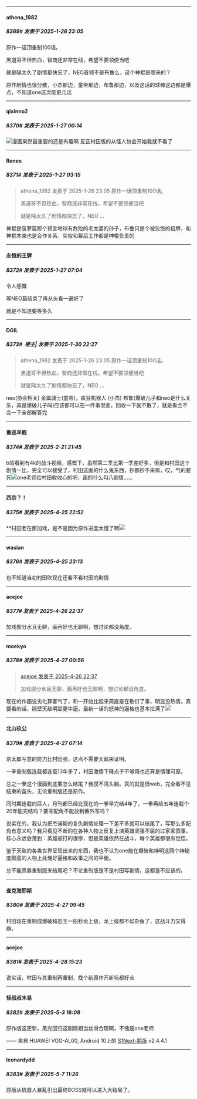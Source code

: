 ﻿
*****

####  athena_1982  
##### 8369#       发表于 2025-1-26 23:05

原作一话顶重制100话。

黑道哥不但热血，智商还非常在线，希望不要领便当吧

就是隔太久了剧情都快忘了，NEO首领不是布鲁么，这个神棍是哪来的？

原作剧情也很分散，小杰那边，童帝那边，布鲁那边，以及这话的球棒这边都是爆点，不知道one这次能更几话

*****

####  qixinno2  
##### 8370#       发表于 2025-1-27 00:14

<img src="https://static.stage1st.com/image/smiley/face2017/067.png" referrerpolicy="no-referrer">漫画果然最重要的还是有趣啊 反正村田版的从怪人协会开始我就不看了 

*****

####  Renes  
##### 8371#       发表于 2025-1-27 03:15

<blockquote>athena_1982 发表于 2025-1-26 23:05
原作一话顶重制100话。

黑道哥不但热血，智商还非常在线，希望不要领便当吧

就是隔太久了剧情都快忘了，NEO ...</blockquote>
神棍是菠萝篇那个预言地球有危险的老太婆的孙子，布鲁只是个被忽悠的招牌，和神棍本来也是合作关系，实权和幕后工作都是神棍负责的

*****

####  永恒的王牌  
##### 8372#       发表于 2025-1-27 07:04

令人感慨

等NEO篇结束了再从头看一遍好了

就是不知道要等多久

*****

####  DGIL  
##### 8373#         楼主| 发表于 2025-1-30 22:27

<blockquote>athena_1982 发表于 2025-1-26 23:05
原作一话顶重制100话。

黑道哥不但热血，智商还非常在线，希望不要领便当吧

就是隔太久了剧情都快忘了，NEO ...</blockquote>
neo(协会相关) 金属骑士(童帝)，疯狂机器人 (小杰) 布鲁(爆破儿子和neo是什么关系，真是爆破儿子吗)应该都可以在一件事里面，回收一下就不散了，就是看会不会一下全部解答完

*****

####  重巡羊舰  
##### 8374#       发表于 2025-2-21 21:45

b站看到有4k的战斗视频，感慨下，虽然第二季比第一季差好多，但是和村田这个剧情一比，完全可以接受了，村田这画的什么鬼东西，抄都抄不来嘛，哎，气的要死<img src="https://static.stage1st.com/image/smiley/face2017/068.png" referrerpolicy="no-referrer">one老师给村田收收心的吧，画的什么勾八剧情……

*****

####  西奈？！  
##### 8375#       发表于 2025-4-25 22:52

**村田老在那加戏，是不是因为原作进度太慢了啊<img src="https://static.stage1st.com/image/smiley/face2017/003.png" referrerpolicy="no-referrer">

*****

####  wasian  
##### 8376#       发表于 2025-4-25 23:13

也不知道当初村田吹现在还看不看村田的剧情

*****

####  acejoe  
##### 8377#       发表于 2025-4-26 22:37

加戏部分水且无聊，画再好也无聊啊，想讨论都没角度。

*****

####  moekyo  
##### 8378#       发表于 2025-4-27 00:56

<blockquote><a href="httphttps://stage1st.com/2b/forum.php?mod=redirect&amp;goto=findpost&amp;pid=67758713&amp;ptid=1477016" target="_blank">acejoe 发表于 2025-4-26 22:37</a>

加戏部分水且无聊，画再好也无聊啊，想讨论都没角度。</blockquote>
现在的作画说劣化算客气了，和一开始比起来简直是在敷衍了事，明显没热情，真要看的话，隔壁天敌明显更牛逼，最新一话的怒神的逼格也基本拉满了<img src="https://static.stage1st.com/image/smiley/face2017/035.png" referrerpolicy="no-referrer">

*****

####  北山玖公  
##### 8379#       发表于 2025-4-27 07:14

京太郎写意的能力比村田强，这点不需要天敌来证明。

一拳重制版连载都连载13年多了，村田激情下降点子不够用也还算是情理可原。

总之一拳这个漫画到底要怎么结尾？我摸不清头脑。真的就是很web，完全看不见结束的苗头，无论重制版还是原作。

同时期连载的巨人，月刊都已经比现在的一拳早完结4年了，一拳再给五年连载个20年能完结吗？要写配角不能放到番外写吗？

说实在的，我认为把杰诺斯的复仇剧情处理一下差不多就可以结尾了，写那么多配角有意义吗？我只看见不断的在各种人物上反复上演英雄坚强不屈的过家家叙事，核心永远会落到：英雄被打的很惨，但是英雄依然在战斗，每个英雄都很有觉悟。

鉴于天敌的各类世界呈现出来的东西，我也不认为one能在爆破和神明这两个神秘度颇高的人物上处理好逼格和故事之间的平衡。

总不能真靠重制版来结尾吧？不论重制版是不是村田写剧情，这都是不应该的。

*****

####  查克海耶斯  
##### 8380#       发表于 2025-4-27 09:45

村田现在重制成爆破和忍王一招秒龙上级，龙上级都不如杂鱼了，这战斗力又得崩。

*****

####  acejoe  
##### 8381#       发表于 2025-4-28 15:23

说实话，村田与其重制再重制，找个新原作开新坑都好点

*****

####  怪叔叔木易  
##### 8382#       发表于 2025-5-3 16:08

原作版这更新，黑光回归这剧情相当丝滑合理啊，不愧是one老师

—— 来自 HUAWEI VOG-AL00, Android 10上的 [S1Next-鹅版](https://github.com/ykrank/S1-Next/releases) v2.4.4.1

*****

####  leonardydd  
##### 8383#       发表于 2025-5-7 11:26

原版从机器人暴乱引出最终BOSS就可以进入大结局了。

